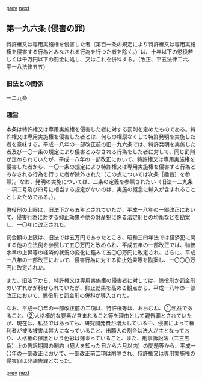 [prev](/specific/markdowns/特許法/287_Mp-Ch_10-At_195_4.md)
[next](/specific/markdowns/特許法/289_Mp-Ch_11-At_196_2.md)
## 第一九六条 (侵害の罪)
特許権又は専用実施権を侵害した者（第百一条の規定により特許権又は専用実施権を侵害する行為とみなされる行為を行つた者を除く。）は、十年以下の懲役若しくは千万円以下の罰金に処し、又はこれを併科する。（改正、平五法律二六、平一八法律五五）


### 旧法との関係
一二九条

### 趣旨
本条は特許権又は専用実施権を侵害した者に対する罰則を定めたものである。特許権又は専用実施権を侵害した者とは、何らの権原なくして特許発明を実施した者を意味する。平成一八年の一部改正前の旧一九六条では、特許発明を実施した者及び一〇一条の規定により侵害とみなされる行為をした者に対して、同じ罰則が定められていたが、平成一八年の一部改正において、特許権又は専用実施権を侵害した者から、一〇一条の規定により特許権又は専用実施権を侵害する行為とみなされる行為を行った者が除外された（この点については次条［趣旨］を参照）。なお、発明の実施については、二条の定義を参照されたい（旧法一二九条一項二号及び四号に相当する規定がないのは、実施の概念に輸入が含まれることとしたためである。）。

懲役刑の上限は、旧法下から五年とされていたが、平成一八年の一部改正において、侵害行為に対する抑止効果や他の財産犯に係る法定刑との均衡などを勘案し、一〇年に改正された。

罰金額の上限は、旧法では五万円であったところ、昭和三四年法では経済犯に関する他の立法例を参照して五〇万円と改められ、平成五年の一部改正では、物価水準の上昇等の経済的状況の変化に鑑みて五〇〇万円に改定され、さらに、平成一八年の一部改正において、侵害行為に対する抑止効果等を勘案し、一〇〇〇万円に改定された。

また、旧法下から、特許権又は専用実施権の侵害者に対しては、懲役刑か罰金刑のいずれかが科せられていたが、抑止効果を高める観点から、平成一八年の一部改正において、懲役刑と罰金刑の併科が導入された。

なお、平成一〇年の一部改正前の二項は、特許権等は、おおむね、①私益であること、②人格権的な要素が含まれること等を理由として親告罪とされていたが、現在は、私益ではあっても、研究開発費が増大している中、侵害によって権利者が被る被害は甚大になっていること、出願人の割合は法人が主となっており、人格権の保護という色彩は薄まっていること、また、刑事訴訟法（二三五条）上の告訴期間の制約（犯人を知った日から六月以内）の問題等から、平成一〇年の一部改正において、一部改正前二項は削除され、特許権又は専用実施権の侵害罪は非親告罪となった。


[prev](/specific/markdowns/特許法/287_Mp-Ch_10-At_195_4.md)
[next](/specific/markdowns/特許法/289_Mp-Ch_11-At_196_2.md)